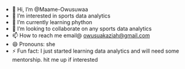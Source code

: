 - 👋 Hi, I’m @Maame-Owusuwaa
- 👀 I’m interested in sports data analytics
- 🌱 I’m currently learning phython
- 💞️ I’m looking to collaborate on any sports data analytics
- 📫 How to reach me email@ owusuakaziah@gmail.com
- 😄 Pronouns: she
- ⚡ Fun fact: I just started learning data analytics and will need some mentorship. hit me up if interested

<!---
Maame-Owusuwaa/Maame-Owusuwaa is a ✨ special ✨ repository because its `README.md` (this file) appears on your GitHub profile.
You can click the Preview link to take a look at your changes.
--->
